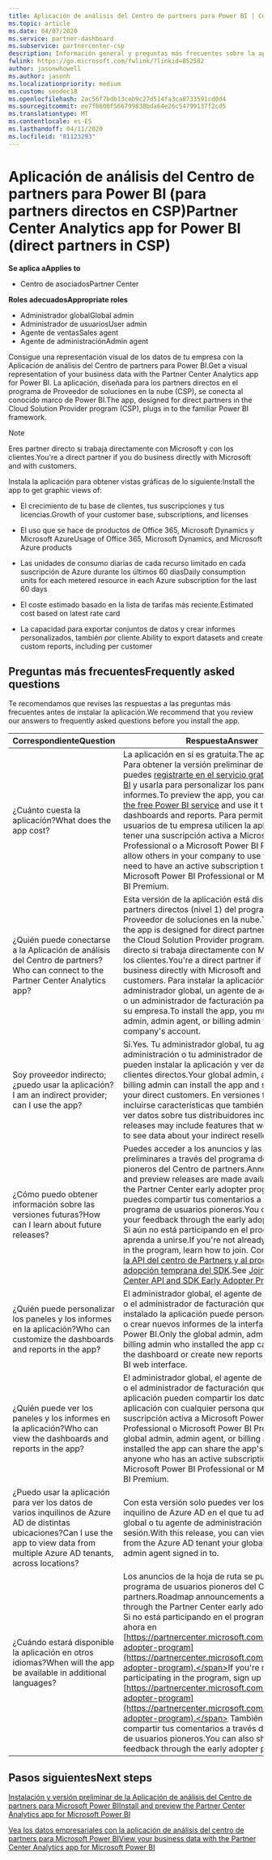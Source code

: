 ```yaml
---
title: Aplicación de análisis del Centro de partners para Power BI | Centro de partners
ms.topic: article
ms.date: 04/07/2020
ms.service: partner-dashboard
ms.subservice: partnercenter-csp
description: Información general y preguntas más frecuentes sobre la aplicación del centro de partners para Power BI.
fwlink: https://go.microsoft.com/fwlink/?linkid=852582
author: jasonwhowell
ms.author: jasonh
ms.localizationpriority: medium
ms.custom: seodec18
ms.openlocfilehash: 2ac56f7bdb13ceb9c27d514fa3ca8733591cd0d4
ms.sourcegitcommit: ee7f8600f566799838bda64e26c54799137f2cd5
ms.translationtype: MT
ms.contentlocale: es-ES
ms.lasthandoff: 04/11/2020
ms.locfileid: "81123293"
---
```

# <a name="partner-center-analytics-app-for-power-bi-direct-partners-in-csp"></a><span data-ttu-id="1c768-103">Aplicación de análisis del Centro de partners para Power BI (para partners directos en CSP)</span><span class="sxs-lookup"><span data-stu-id="1c768-103">Partner Center Analytics app for Power BI (direct partners in CSP)</span></span>

<span data-ttu-id="1c768-104">**Se aplica a**</span><span class="sxs-lookup"><span data-stu-id="1c768-104">**Applies to**</span></span>

- <span data-ttu-id="1c768-105">Centro de asociados</span><span class="sxs-lookup"><span data-stu-id="1c768-105">Partner Center</span></span>

<span data-ttu-id="1c768-106">**Roles adecuados**</span><span class="sxs-lookup"><span data-stu-id="1c768-106">**Appropriate roles**</span></span>
-    <span data-ttu-id="1c768-107">Administrador global</span><span class="sxs-lookup"><span data-stu-id="1c768-107">Global admin</span></span>
-    <span data-ttu-id="1c768-108">Administrador de usuarios</span><span class="sxs-lookup"><span data-stu-id="1c768-108">User admin</span></span>
-    <span data-ttu-id="1c768-109">Agente de ventas</span><span class="sxs-lookup"><span data-stu-id="1c768-109">Sales agent</span></span>
-    <span data-ttu-id="1c768-110">Agente de administración</span><span class="sxs-lookup"><span data-stu-id="1c768-110">Admin agent</span></span>

<span data-ttu-id="1c768-111">Consigue una representación visual de los datos de tu empresa con la Aplicación de análisis del Centro de partners para Power BI.</span><span class="sxs-lookup"><span data-stu-id="1c768-111">Get a visual representation of your business data with the Partner Center Analytics app for Power BI.</span></span> <span data-ttu-id="1c768-112">La aplicación, diseñada para los partners directos en el programa de Proveedor de soluciones en la nube (CSP), se conecta al conocido marco de Power BI.</span><span class="sxs-lookup"><span data-stu-id="1c768-112">The app, designed for direct partners in the Cloud Solution Provider program (CSP), plugs in to the familiar Power BI framework.</span></span> 

> [!NOTE]  
> <span data-ttu-id="1c768-113">Eres partner directo si trabaja directamente con Microsoft y con los clientes.</span><span class="sxs-lookup"><span data-stu-id="1c768-113">You're a direct partner if you do business directly with Microsoft and with customers.</span></span> 

<span data-ttu-id="1c768-114">Instala la aplicación para obtener vistas gráficas de lo siguiente:</span><span class="sxs-lookup"><span data-stu-id="1c768-114">Install the app to get graphic views of:</span></span> 

-    <span data-ttu-id="1c768-115">El crecimiento de tu base de clientes, tus suscripciones y tus licencias.</span><span class="sxs-lookup"><span data-stu-id="1c768-115">Growth of your customer base, subscriptions, and licenses</span></span>

-    <span data-ttu-id="1c768-116">El uso que se hace de productos de Office 365, Microsoft Dynamics y Microsoft Azure</span><span class="sxs-lookup"><span data-stu-id="1c768-116">Usage of Office 365, Microsoft Dynamics, and Microsoft Azure products</span></span>

-    <span data-ttu-id="1c768-117">Las unidades de consumo diarias de cada recurso limitado en cada suscripción de Azure durante los últimos 60 días</span><span class="sxs-lookup"><span data-stu-id="1c768-117">Daily consumption units for each metered resource in each Azure subscription for the last 60 days</span></span>

-    <span data-ttu-id="1c768-118">El coste estimado basado en la lista de tarifas más reciente.</span><span class="sxs-lookup"><span data-stu-id="1c768-118">Estimated cost based on latest rate card</span></span>

-    <span data-ttu-id="1c768-119">La capacidad para exportar conjuntos de datos y crear informes personalizados, también por cliente.</span><span class="sxs-lookup"><span data-stu-id="1c768-119">Ability to export datasets and create custom reports, including per customer</span></span>

## <a name="frequently-asked-questions"></a><span data-ttu-id="1c768-120">Preguntas más frecuentes</span><span class="sxs-lookup"><span data-stu-id="1c768-120">Frequently asked questions</span></span>

<span data-ttu-id="1c768-121">Te recomendamos que revises las respuestas a las preguntas más frecuentes antes de instalar la aplicación.</span><span class="sxs-lookup"><span data-stu-id="1c768-121">We recommend that you review our answers to frequently asked questions before you install the app.</span></span> 

| <span data-ttu-id="1c768-122">**Correspondiente**</span><span class="sxs-lookup"><span data-stu-id="1c768-122">**Question**</span></span> | <span data-ttu-id="1c768-123">**Respuesta**</span><span class="sxs-lookup"><span data-stu-id="1c768-123">**Answer**</span></span> |
| --- | ---------- |
| <span data-ttu-id="1c768-124">¿Cuánto cuesta la aplicación?</span><span class="sxs-lookup"><span data-stu-id="1c768-124">What does the app cost?</span></span> | <span data-ttu-id="1c768-125">La aplicación en sí es gratuita.</span><span class="sxs-lookup"><span data-stu-id="1c768-125">The app itself is free.</span></span> <span data-ttu-id="1c768-126">Para obtener la versión preliminar de la aplicación, puedes [registrarte en el servicio gratuito de Power BI](https://go.microsoft.com/fwlink/p/?linkid=845347) y usarla para personalizar los paneles y los informes.</span><span class="sxs-lookup"><span data-stu-id="1c768-126">To preview the app, you can [sign up for the free Power BI service](https://go.microsoft.com/fwlink/p/?linkid=845347) and use it to customize dashboards and reports.</span></span> <span data-ttu-id="1c768-127">Para permitir que otros usuarios de tu empresa utilicen la aplicación, debes tener una suscripción activa a Microsoft Power BI Professional o a Microsoft Power BI Premium.</span><span class="sxs-lookup"><span data-stu-id="1c768-127">To allow others in your company to use the app, you need to have an active subscription to either Microsoft Power BI Professional or Microsoft Power BI Premium.</span></span> |
| <span data-ttu-id="1c768-128">¿Quién puede conectarse a la Aplicación de análisis del Centro de partners?</span><span class="sxs-lookup"><span data-stu-id="1c768-128">Who can connect to the Partner Center Analytics app?</span></span> | <span data-ttu-id="1c768-129">Esta versión de la aplicación está diseñada para los partners directos (nivel 1) del programa de Proveedor de soluciones en la nube.</span><span class="sxs-lookup"><span data-stu-id="1c768-129">This version of the app is designed for direct partners (tier 1) in the Cloud Solution Provider program.</span></span> <span data-ttu-id="1c768-130">Eres partner directo si trabaja directamente con Microsoft y con los clientes.</span><span class="sxs-lookup"><span data-stu-id="1c768-130">You're a direct partner if you do business directly with Microsoft and with customers.</span></span> <span data-ttu-id="1c768-131">Para instalar la aplicación, debe ser un administrador global, un agente de administración o un administrador de facturación para la cuenta de su empresa.</span><span class="sxs-lookup"><span data-stu-id="1c768-131">To install the app, you must be a global admin, admin agent, or billing admin for your company's account.</span></span> |
| <span data-ttu-id="1c768-132">Soy proveedor indirecto; ¿puedo usar la aplicación?</span><span class="sxs-lookup"><span data-stu-id="1c768-132">I am an indirect provider; can I use the app?</span></span> | <span data-ttu-id="1c768-133">Sí.</span><span class="sxs-lookup"><span data-stu-id="1c768-133">Yes.</span></span> <span data-ttu-id="1c768-134">Tu administrador global, tu agente de administración o tu administrador de facturación pueden instalar la aplicación y ver datos sobre tus clientes directos.</span><span class="sxs-lookup"><span data-stu-id="1c768-134">Your global admin, admin agent, or billing admin can install the app and see data about your direct customers.</span></span> <span data-ttu-id="1c768-135">En versiones futuras pueden incluirse características que también te permitan ver datos sobre tus distribuidores indirectos.</span><span class="sxs-lookup"><span data-stu-id="1c768-135">Future releases may include features that would allow you to see data about your indirect resellers as well.</span></span> |
| <span data-ttu-id="1c768-136">¿Cómo puedo obtener información sobre las versiones futuras?</span><span class="sxs-lookup"><span data-stu-id="1c768-136">How can I learn about future releases?</span></span> | <span data-ttu-id="1c768-137">Puedes acceder a los anuncios y las versiones preliminares a través del programa de usuarios pioneros del Centro de partners.</span><span class="sxs-lookup"><span data-stu-id="1c768-137">Announcements and preview releases are made available through the Partner Center early adopter program.</span></span> <span data-ttu-id="1c768-138">También puedes compartir tus comentarios a través del programa de usuarios pioneros.</span><span class="sxs-lookup"><span data-stu-id="1c768-138">You can also share your feedback through the early adopter program.</span></span> <span data-ttu-id="1c768-139">Si aún no está participando en el programa, aprenda a unirse.</span><span class="sxs-lookup"><span data-stu-id="1c768-139">If you're not already participating in the program, learn how to join.</span></span> <span data-ttu-id="1c768-140">Consulte [unirse a la API del centro de Partners y al programa de adopción temprana del SDK](https://docs.microsoft.com/partner-center/develop/early-adopter-program).</span><span class="sxs-lookup"><span data-stu-id="1c768-140">See [Join the Partner Center API and SDK Early Adopter Program](https://docs.microsoft.com/partner-center/develop/early-adopter-program).</span></span>  |
| <span data-ttu-id="1c768-141">¿Quién puede personalizar los paneles y los informes en la aplicación?</span><span class="sxs-lookup"><span data-stu-id="1c768-141">Who can customize the dashboards and reports in the app?</span></span> | <span data-ttu-id="1c768-142">El administrador global, el agente de administración o el administrador de facturación que haya instalado la aplicación puede personalizar el panel o crear nuevos informes de la interfaz de web de Power BI.</span><span class="sxs-lookup"><span data-stu-id="1c768-142">Only the global admin, admin agent, or billing admin who installed the app can customize the dashboard or create new reports in the Power BI web interface.</span></span> |
| <span data-ttu-id="1c768-143">¿Quién puede ver los paneles y los informes en la aplicación?</span><span class="sxs-lookup"><span data-stu-id="1c768-143">Who can view the dashboards and reports in the app?</span></span> | <span data-ttu-id="1c768-144">El administrador global, el agente de administración o el administrador de facturación que instaló la aplicación pueden compartir los datos de la aplicación con cualquier persona que tenga una suscripción activa a Microsoft Power BI Professional o Microsoft Power BI Premium.</span><span class="sxs-lookup"><span data-stu-id="1c768-144">The global admin, admin agent, or billing admin who installed the app can share the app's data with anyone who has an active subscription to either Microsoft Power BI Professional or Microsoft Power BI Premium.</span></span> |
| <span data-ttu-id="1c768-145">¿Puedo usar la aplicación para ver los datos de varios inquilinos de Azure AD de distintas ubicaciones?</span><span class="sxs-lookup"><span data-stu-id="1c768-145">Can I use the app to view data from multiple Azure AD tenants, across locations?</span></span> | <span data-ttu-id="1c768-146">Con esta versión solo puedes ver los datos del inquilino de Azure AD en el que tu administrador global o tu agente de administración haya iniciado sesión.</span><span class="sxs-lookup"><span data-stu-id="1c768-146">With this release, you can view only data from the Azure AD tenant your global admin or admin agent signed in to.</span></span> | 
| <span data-ttu-id="1c768-147">¿Cuándo estará disponible la aplicación en otros idiomas?</span><span class="sxs-lookup"><span data-stu-id="1c768-147">When will the app be available in additional languages?</span></span> | <span data-ttu-id="1c768-148">Los anuncios de la hoja de ruta se publican en el programa de usuarios pioneros del Centro de partners.</span><span class="sxs-lookup"><span data-stu-id="1c768-148">Roadmap announcements are released through the Partner Center early adopter program.</span></span> <span data-ttu-id="1c768-149">Si no está participando en el programa, Regístrese ahora en [https://partnercenter.microsoft.com/partner/early-adopter-program](https://partnercenter.microsoft.com/partner/early-adopter-program).</span><span class="sxs-lookup"><span data-stu-id="1c768-149">If you're not already participating in the program, sign up for it now at [https://partnercenter.microsoft.com/partner/early-adopter-program](https://partnercenter.microsoft.com/partner/early-adopter-program).</span></span> <span data-ttu-id="1c768-150">También puedes compartir tus comentarios a través del programa de usuarios pioneros.</span><span class="sxs-lookup"><span data-stu-id="1c768-150">You can also share your feedback through the early adopter program.</span></span> | 



## <a name="next-steps"></a><span data-ttu-id="1c768-151">Pasos siguientes</span><span class="sxs-lookup"><span data-stu-id="1c768-151">Next steps</span></span>

[<span data-ttu-id="1c768-152">Instalación y versión preliminar de la Aplicación de análisis del Centro de partners para Microsoft Power BI</span><span class="sxs-lookup"><span data-stu-id="1c768-152">Install and preview the Partner Center Analytics app for Microsoft Power BI</span></span>](power-bi-app-for-direct-partners-install.md)

[<span data-ttu-id="1c768-153">Vea los datos empresariales con la aplicación de análisis del centro de partners para Microsoft Power BI</span><span class="sxs-lookup"><span data-stu-id="1c768-153">View your business data with the Partner Center Analytics app for Microsoft Power BI</span></span>](power-bi-app-for-direct-partners-use.md)
